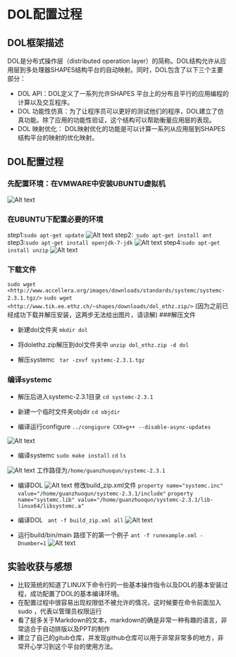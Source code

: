 # DOL配置过程
## DOL框架描述

DOL是分布式操作层（distributed operation layer）的简称。DOL结构允许从应用层到多处理器SHAPES结构平台的自动映射。同时，DOL包含了以下三个主要部分：

* DOL API：DOL定义了一系列允许SHAPES 平台上的分布且平行的应用编程的计算以及交互程序。
* DOL 功能性仿真：为了让程序员可以更好的测试他们的程序，DOL建立了仿真功能。除了应用的功能性验证，这个结构可以帮助衡量应用层的表现。
* DOL 映射优化： DOL映射优化的功能是可以计算一系列从应用层到SHAPES 结构平台的映射的优化映射。

## DOL配置过程
### 先配置环境：在VMWARE中安装UBUNTU虚拟机
![Alt text](http://i1.piimg.com/567571/a3c66dd0e1fa62a1.png)

### 在UBUNTU下配置必要的环境
step1:`sudo apt-get update`
![Alt text](http://i1.piimg.com/567571/7ceed6ad027487b1.png)
 step2:` sudo apt-get install ant`
 step3:`sudo apt-get install openjdk-7-jdk`
 ![Alt text](http://i1.piimg.com/567571/56b546c5917f0e24.png)
 step4:`sudo apt-get install unzip`
 ![Alt text](http://i1.piimg.com/567571/3537fe1ca3ef8087.png)

### 下载文件

`sudo wget <http://www.accellera.org/images/downloads/standards/systemc/systemc-2.3.1.tgz/>`
`sudo wget <http://www.tik.ee.ethz.ch/~shapes/downloads/dol_ethz.zip/>`
(因为之前已经成功下载并解压安装，这两步无法给出图片，请谅解)
###解压文件

* 新建dol文件夹
  `mkdir dol`
* 将dolethz.zip解压到dol文件夹中
`unzip dol_ethz.zip -d dol`

* 解压systemc
 ` tar -zxvf systemc-2.3.1.tgz`
 
### 编译systemc

* 解压后进入systemc-2.3.1目录
`cd systemc-2.3.1`

* 新建一个临时文件夹objdir
`cd objdir`

* 编译运行configure 
`../congigure CXX=g++ --disable-async-updates`

![Alt text](http://i1.piimg.com/567571/147964d9771d918d.png)

* 编译systemc
`sudo make install`
`cd`
`ls`

![Alt text](http://i1.piimg.com/567571/d0e87c84fd457992.png)
工作路径为`/home/guanzhuoqun/systemc-2.3.1`

* 编译DOL
![Alt text](http://i1.piimg.com/567571/d2e46451a78fa4e7.png)
修改build_zip.xml文件
`property name="systemc.inc" value="/home/guanzhuoqun/systemc-2.3.1/include"`
`property name="systemc.lib" value="/home/guanzhuoqun/systemc-2.3.1/lib-linux64/libsystemc.a"`

* 编译DOL 
` ant -f build_zip.xml all`
![Alt text](http://i1.piimg.com/567571/37c582f783776a8a.png)

* 运行build/bin/main 路径下的第一个例子
`ant -f runexample.xml -Dnumber=1`
![Alt text](http://i1.piimg.com/567571/4af5509bd8c81b20.png)

## 实验收获与感想
* 比较笼统的知道了LINUX下命令行的一些基本操作指令以及DOL的基本安装过程，成功配置了DOL的基本编译环境。
* 在配置过程中很容易出现权限低不被允许的情况，这时候要在命令前面加入sudo ，代表以管理员权限运行
* 看了挺多关于Markdown的文本，markdown的确是非常一种有趣的语言，非常适合于自动排版以及PPT的制作
* 建立了自己的gitub仓库，并发现github仓库可以用于非常非常多的地方，非常开心学习到这个平台的使用方法。



 
 



